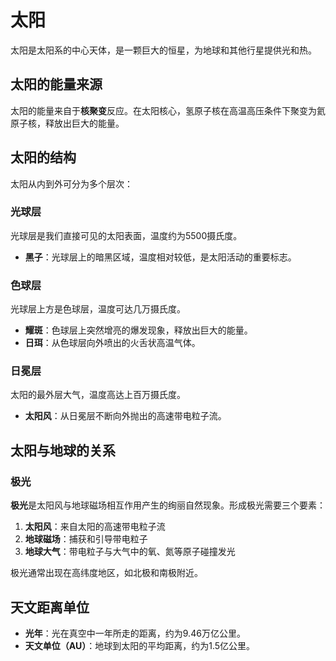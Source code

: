 # 太阳

太阳是太阳系的中心天体，是一颗巨大的恒星，为地球和其他行星提供光和热。

## 太阳的能量来源

太阳的能量来自于**核聚变**反应。在太阳核心，氢原子核在高温高压条件下聚变为氦原子核，释放出巨大的能量。

## 太阳的结构

太阳从内到外可分为多个层次：

### 光球层

光球层是我们直接可见的太阳表面，温度约为5500摄氏度。
- **黑子**：光球层上的暗黑区域，温度相对较低，是太阳活动的重要标志。

### 色球层

光球层上方是色球层，温度可达几万摄氏度。
- **耀斑**：色球层上突然增亮的爆发现象，释放出巨大的能量。
- **日珥**：从色球层向外喷出的火舌状高温气体。

### 日冕层

太阳的最外层大气，温度高达上百万摄氏度。
- **太阳风**：从日冕层不断向外抛出的高速带电粒子流。

## 太阳与地球的关系

### 极光

**极光**是太阳风与地球磁场相互作用产生的绚丽自然现象。形成极光需要三个要素：
1. **太阳风**：来自太阳的高速带电粒子流
2. **地球磁场**：捕获和引导带电粒子
3. **地球大气**：带电粒子与大气中的氧、氮等原子碰撞发光

极光通常出现在高纬度地区，如北极和南极附近。

## 天文距离单位

- **光年**：光在真空中一年所走的距离，约为9.46万亿公里。
- **天文单位（AU）**：地球到太阳的平均距离，约为1.5亿公里。
